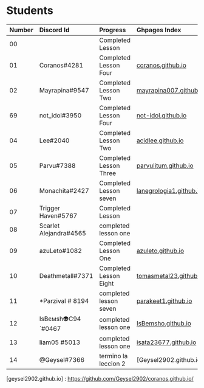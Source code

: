 # Students

| Number | Discord Id            | Progress               | Ghpages Index            |
|:------ |:--------------------- |:---------------------- |:------------------------ |
| 00     |                       | Completed Lesson       |                          |
| 01     | Coranos#4281          | Completed Lesson Four  |[coranos.github.io]       |
| 02     | Mayrapina#9547        | Completed Lesson Two   |[mayrapina007.github.io]  |
| 69     | not_idol#3950         | Completed Lesson Four  |[not-idol.github.io]      |
| 04     | Lee#2040              | Completed Lesson Two   |[acidlee.github.io]       |
| 05     | Parvu#7388            | Completed Lesson Three |[parvulitum.github.io]    |
| 06     | Monachita#2427        | Completed Lesson seven |[lanegrologia1.github.io] |
| 07     | Trigger Haven#5767    | Completed Lesson       |                          |
| 08     | Scarlet Alejandra#4565| completed lesson one   |
| 09     | azuLeto#1082          | Completed Lesson One   |[azuleto.github.io]       |
| 10     | Deathmetall#7371      | Completed Lesson Eight |[tomasmetal23.github.io]  |
| 11     |*Parzival # 8194   | completed lesson seven   | [parakeet1.github.io]    |
| 12     | IsBємsh👽C94´#0467     | completed lesson one   |[IsBemsho.github.io]      |
| 13     | liam05 #5013          | completed lesson one   |[isata23677.github.io]    |
| 14   | @Geysel#7366 | termino la leccion 2  | [Geysel2902.github.io]  |  
 
[coranos.github.io]: https://coranos.github.io/
[mayrapina007.github.io]: https://mayrapina007.github.io/
[not-idol.github.io]: https://not-idol.github.io/
[acidlee.github.io]: https://acidlee.github.io/
[parvulitum.github.io]: https://Parvulitum.github.io/
[lanegrologia1.github.io]: https://lanegrologia1.github.io/
[tomasmetal23.github.io]: https://tomasmetal23.github.io/
[azuleto.github.io]: https://azuleto.github.io
[parakeet1.github.io]: https://github.com/parakeet1/ 
[liam05.github.io]: https://liam05.github.io
[IsBemsho.github.io]: https://IsBemsho.github.io/
[isata23677.github.io]: https://isata23677.github.io/
[geysel2902.github.io] : https://github.com/Geysel2902/coranos.github.io/ 
